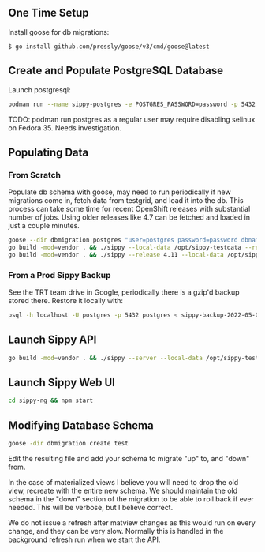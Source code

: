 
## One Time Setup

Install goose for db migrations:

```
$ go install github.com/pressly/goose/v3/cmd/goose@latest
```

## Create and Populate PostgreSQL Database

Launch postgresql:

```bash
podman run --name sippy-postgres -e POSTGRES_PASSWORD=password -p 5432:5432 -d quay.io/enterprisedb/postgresql
```

TODO: podman run postgres as a regular user may require disabling selinux on Fedora 35. Needs investigation.

## Populating Data

### From Scratch

Populate db schema with goose, may need to run periodically if new migrations come in, fetch data from testgrid, and load it into the db. This process can take some time for recent OpenShift releases with substantial number of jobs. Using older releases like 4.7 can be fetched and loaded in just a couple minutes.

```bash
goose --dir dbmigration postgres "user=postgres password=password dbname=postgres sslmode=disable" up
go build -mod=vendor . && ./sippy --local-data /opt/sippy-testdata --release 4.11 --fetch-data /opt/sippy-testdata --log-level=debug
go build -mod=vendor . && ./sippy --release 4.11 --local-data /opt/sippy-testdata --load-database --log-level=debug --database-dsn="postgresql://postgres:password@localhost:5432/postgres" --skip-bug-lookup
````

### From a Prod Sippy Backup

See the TRT team drive in Google, periodically there is a gzip'd backup stored there. Restore it locally with:

```bash
psql -h localhost -U postgres -p 5432 postgres < sippy-backup-2022-05-02.sql
```

## Launch Sippy API

```bash
go build -mod=vendor . && ./sippy --server --local-data /opt/sippy-testdata --release 4.11 --log-level=debug --skip-bug-lookup --database-dsn="postgresql://postgres:password@localhost:5432/postgres" --db-only-mode
````

## Launch Sippy Web UI

```bash
cd sippy-ng && npm start
```

## Modifying Database Schema

```bash
goose -dir dbmigration create test
```

Edit the resulting file and add your schema to migrate "up" to, and "down" from.

In the case of materialized views I believe you will need to drop the old view, recreate with the entire
new schema. We should maintain the old schema in the "down" section of the migration to
be able to roll back if ever needed. This will be verbose, but I believe correct.

We do not issue a refresh after matview changes as this would run on every change, and they can be very slow.
Normally this is handled in the background refresh run when we start the API.


